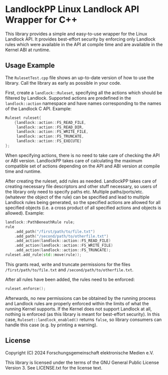 LandlockPP Linux Landlock API Wrapper for C++
=============================================

This library provides a simple and easy-to-use wrapper for the Linux Landlock API.
It provides best-effort security by enforcing only Landlock rules which
were available in the API at compile time and are available in the Kernel ABI at runtime.

## Usage Example

The `RulesetTest.cpp` file shows an up-to-date version of how to use the library.
Call the library as early as possible in your code.

First, create a `landlock::Ruleset`, specifying all the actions which should be filtered by Landlock.
Supported actions are predefined in the `landlock::action` namespace
and have names corresponding to the names of the Landlock C API.
Example:

```cpp
Ruleset ruleset{
    {landlock::action::FS_READ_FILE,
     landlock::action::FS_READ_DIR,
     landlock::action::FS_WRITE_FILE,
     landlock::action::FS_TRUNCATE,
     landlock::action::FS_EXECUTE}
};
```

When specifying actions, there is no need to take care of checking the API or ABI version.
LandlockPP takes care of calculating the maximum compatible set of actions
depending on the API and ABI version at compile time and runtime.

After creating the ruleset, add rules as needed.
LandlockPP takes care of creating necessary file descriptors and other stuff necessary,
so users of the library only need to specify paths etc.
Multiple paths/ports/etc. (whatever the object of the rule)
can be specified and lead to multiple Landlock rules being generated,
so the specified actions are allowed for all specified objects
(i.e. a cross product of all specified actions and objects is allowed).
Example:


```cpp
landlock::PathBeneathRule rule;
rule
    .add_path("/first/path/to/file.txt")
    .add_path("/second/path/to/otherfile.txt")
    .add_action(landlock::action::FS_READ_FILE)
    .add_action(landlock::action::FS_WRITE_FILE)
    .add_action(landlock::action::FS_TRUNCATE);
ruleset.add_rule(std::move(rule));
```

This grants read, write and truncate permissions for the files `/first/path/to/file.txt` and `/second/path/to/otherfile.txt`.

After all rules have been added, the rules need to be enforced:

```cpp
ruleset.enforce();
```

Afterwards, no new permissions can be obtained by the running process and Landlock rules are properly enforced
within the limits of what the running Kernel supports.
If the Kernel does not support Landlock at all, nothing is enforced (as this library is meant for best-effort security).
In this case, `Ruleset::landlock_enabled()` returns `false`, so library consumers can handle this case (e.g. by printing a warning).

## License

Copyright (C) 2024 Forschungsgemeinschaft elektronische Medien e.V.

This library is licensed under the terms of the GNU General Public License Version 3.
See LICENSE.txt for the license text.
